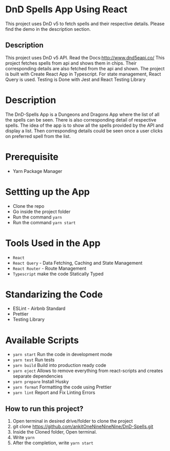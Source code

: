 # DnD Spells App Using React
This project uses DnD v5 to fetch spells and their respective details. Please find the demo in the description section.


## Description
This project uses DnD v5 API. Read the Docs:http://www.dnd5eapi.co/
This project fetches spells from api and shows them in chips. Their corresponding details are also fetched from the api and shown.
The project is built with Create React App in Typescript. 
For state management, React Query is used. 
Testing is Done with Jest and React Testing Library


# Description
The DnD-Spells App is a Dungeons and Dragons App where the list of all the spells can be seen. There is also corresponding detail of respective spells. The idea of the app is to show all the spells provided by the API and display a list. Then corresponding details could be seen once a user clicks on preferred spell from the list. 


# Prerequisite
  * Yarn Package Manager

  
# Settting up the App
- Clone the repo
- Go inside the project folder
- Run the command ```yarn```
- Run the command ```yarn start```

# Tools Used in the App
- ```React```
- ```React Query``` - Data Fetching, Caching and State Management
- ```React Router``` - Route Management
- ```Typescript``` make the code Statically Typed

# Standarizing the Code
- ESLint - Airbnb Standard
- Prettier
- Testing Library

# Available Scripts
- ```yarn start``` Run the code in development mode
- ```yarn test``` Run tests
- ```yarn build``` Build into production ready code
- ```yarn eject``` Allows to remove everything from react-scripts and creates separate dependencies
- ```yarn prepare``` Install Husky
- ```yarn format``` Formatting the code using Prettier
- ```yarn lint``` Report and Fix Linting Errors

## How to run this project? 
  1. Open terminal in desired drive/folder to clone the project
  2. git clone https://github.com/ankitOneNineNineNine/DnD-Spells.git
  3. Inside the Cloned folder, Open terminal.
  3. Write ```yarn```
  4. After the completion, write ```yarn start```


